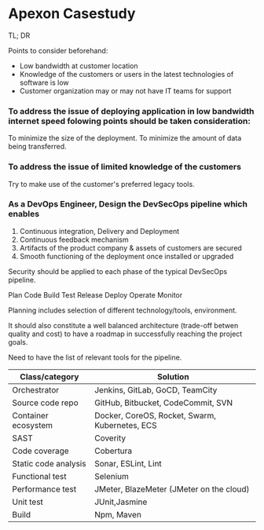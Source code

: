 # Apexon Casestudy

TL; DR

Points to consider beforehand:

- Low bandwidth at customer location
- Knowledge of the customers or users in the latest technologies of software is low
- Customer organization may or may not have IT teams for support

### To address the issue of deploying application in low bandwidth internet speed folowing points should be taken consideration:

To minimize the size of the deployment.
To minimize the amount of data being transferred.

### To address the issue of limited knowledge of the customers

Try to make use of the customer's preferred legacy tools.


### As a DevOps Engineer, Design the DevSecOps pipeline which enables
1. Continuous integration, Delivery and Deployment
2. Continuous feedback mechanism
3. Artifacts of the product company &amp; assets of customers are secured
4. Smooth functioning of the deployment once installed or upgraded



Security should be applied to each phase of the typical DevSecOps pipeline. 

Plan
Code
Build
Test
Release
Deploy
Operate
Monitor


Planning includes selection of different technology/tools, environment.

It should also constitute a well balanced architecture (trade-off betwen quality and cost) to have a roadmap in successfully reaching the project goals.

Need to have the list of relevant tools for the pipeline.

| Class/category  | Solution  |
|---|---|
| Orchestrator  | Jenkins, GitLab, GoCD, TeamCity  |
| Source code repo  | GitHub, Bitbucket, CodeCommit, SVN  |
| Container ecosystem  | Docker, CoreOS, Rocket, Swarm, Kubernetes, ECS  |
| SAST  | Coverity  |
| Code coverage  |  Cobertura |
| Static code analysis  | Sonar, ESLint, Lint  |
| Functional test  |  Selenium |
| Performance test  | JMeter, BlazeMeter (JMeter on the cloud)  |
| Unit test  |  JUnit,Jasmine  |
|  Build | Npm, Maven  |
